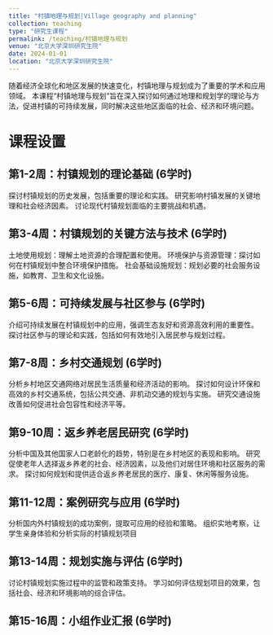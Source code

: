 ```yaml
---
title: "村镇地理与规划|Village geography and planning"
collection: teaching
type: "研究生课程"
permalink: /teaching/村镇地理与规划
venue: "北京大学深圳研究生院"
date: 2024-01-01
location: "北京大学深圳研究生院"
---
```


随着经济全球化和地区发展的快速变化，村镇地理与规划成为了重要的学术和应用领域。
本课程“村镇地理与规划”旨在深入探讨如何通过地理和规划学的理论与方法，促进村镇的可持续发展，同时解决这些地区面临的社会、经济和环境问题。

课程设置
======
## 第1-2周：村镇规划的理论基础 (6学时)

探讨村镇规划的历史发展，包括重要的理论和实践。
研究影响村镇发展的关键地理和社会经济因素。
讨论现代村镇规划面临的主要挑战和机遇。

## 第3-4周：村镇规划的关键方法与技术 (6学时)
土地使用规划：理解土地资源的合理配置和使用。
环境保护与资源管理：探讨如何在村镇规划中整合环境保护措施。
社会基础设施规划：规划必要的社会服务设施，如教育、卫生和文化设施。

## 第5-6周：可持续发展与社区参与 (6学时)
介绍可持续发展在村镇规划中的应用，强调生态友好和资源高效利用的重要性。
探讨社区参与的理论和实践，包括如何有效地引入居民参与规划过程。

## 第7-8周：乡村交通规划 (6学时)
分析乡村地区交通网络对居民生活质量和经济活动的影响。
探讨如何设计环保和高效的乡村交通系统，包括公共交通、非机动交通的规划与实施。
研究交通设施改善如何促进社会包容性和经济平等。

## 第9-10周：返乡养老居民研究 (6学时)
分析中国及其他国家人口老龄化的趋势，特别是在乡村地区的表现和影响。
研究促使老年人选择返乡养老的社会、经济因素，以及他们对居住环境和社区服务的需求。
探讨如何规划和提供适合返乡养老居民的医疗、康复、休闲等服务设施。

## 第11-12周：案例研究与应用 (6学时)
分析国内外村镇规划的成功案例，提取可应用的经验和策略。
组织实地考察，让学生亲身体验和分析实际的村镇规划项目

## 第13-14周：规划实施与评估 (6学时)
讨论村镇规划实施过程中的监管和政策支持。
学习如何评估规划项目的效果，包括社会、经济和环境影响的综合评估。

## 第15-16周：小组作业汇报 (6学时)



